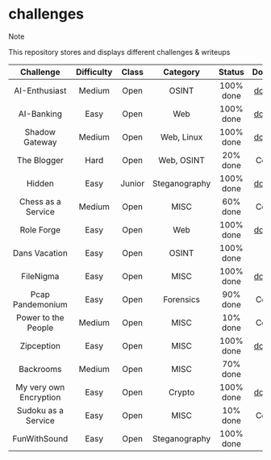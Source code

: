 # challenges

> [!Note]
> This repository stores and displays different challenges & writeups
>
> | Challenge | Difficulty | Class | Category | Status | Documentation |
> |:--------: | :--------: | :---: | :------: | :----: | :-----------: |
> | AI-Enthusiast | Medium | Open | OSINT | 100% done | [documentation](https://github.com/CTF-Citadel/challenges/blob/main/documentation/ai_enthusiast.md) |
> | AI-Banking | Easy | Open | Web | 100% done | [documentation](https://github.com/CTF-Citadel/challenges/blob/main/documentation/ai_banking.md) |
> | Shadow Gateway | Medium | Open | Web, Linux | 100% done | [documentation](https://github.com/CTF-Citadel/challenges/blob/main/documentation/shadow_gateway.md) |
> | The Blogger | Hard | Open | Web, OSINT | 20% done | Coming Soon! |
> | Hidden | Easy | Junior | Steganography | 100% done | [documentation](https://github.com/CTF-Citadel/challenges/blob/main/documentation/hidden.md) |
> | Chess as a Service | Medium | Open | MISC | 60% done | Coming Soon! |
> | Role Forge | Easy | Open | Web | 100% done | [documentation](https://github.com/CTF-Citadel/challenges/blob/main/documentation/role_forge.md) |
> | Dans Vacation | Easy | Open | OSINT | 100% done | OneNote! |
> | FileNigma | Easy | Open | MISC | 100% done | [documentation](https://github.com/CTF-Citadel/challenges/blob/main/documentation/FileNigma.md) |
> | Pcap Pandemonium | Easy | Open | Forensics | 90% done | Coming Soon! |
> | Power to the People | Medium | Open | MISC | 10% done | Coming Soon! |
> | Zipception | Easy | Open | MISC | 100% done | [documentation](https://github.com/CTF-Citadel/challenges/blob/main/documentation/zipception.md) |
> | Backrooms | Medium | Open | MISC | 70% done | OneNote! |
> | My very own Encryption | Easy | Open | Crypto | 100% done | [documentation](https://github.com/CTF-Citadel/challenges/blob/main/documentation/my_very_own_encryption.md) |
> | Sudoku as a Service | Easy | Open | MISC | 10% done | Coming Soon! |
> | FunWithSound | Easy | Open | Steganography | 100% done | Onenote! |
